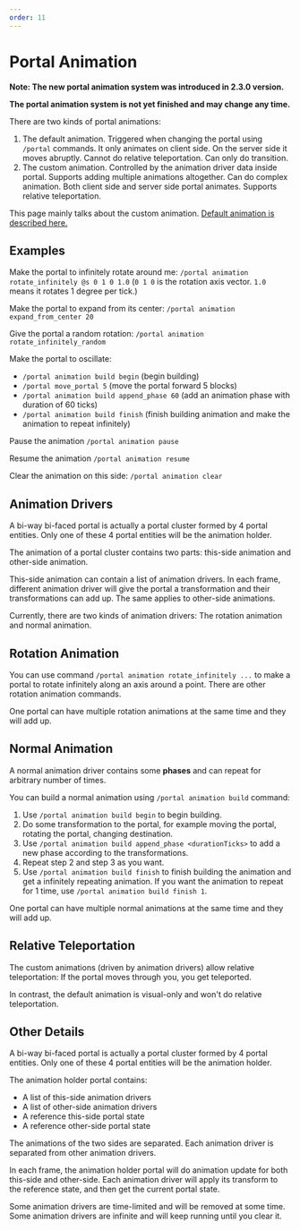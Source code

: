 ```yaml
---
order: 11
---
```




# Portal Animation

**Note: The new portal animation system was introduced in 2.3.0 version.**

**The portal animation system is not yet finished and may change any time.**

There are two kinds of portal animations:

1. The default animation. Triggered when changing the portal using `/portal` commands. It only animates on client side. On the server side it moves abruptly. Cannot do relative teleportation. Can only do transition.
2. The custom animation. Controlled by the animation driver data inside portal. Supports adding multiple animations altogether. Can do complex animation. Both client side and server side portal animates. Supports relative teleportation.

This page mainly talks about the custom animation. [Default animation is described here.](./Portal-Attributes#portal-default-animation)

## Examples

Make the portal to infinitely rotate around me: `/portal animation rotate_infinitely @s 0 1 0 1.0`  (`0 1 0` is the rotation axis vector. `1.0` means it rotates 1 degree per tick.)

Make the portal to expand from its center: `/portal animation expand_from_center 20` 

Give the portal a random rotation: `/portal animation rotate_infinitely_random`

Make the portal to oscillate:

* `/portal animation build begin` (begin building)
* `/portal move_portal 5` (move the portal forward 5 blocks)
* `/portal animation build append_phase 60` (add an animation phase with duration of 60 ticks)
* `/portal animation build finish` (finish building animation and make the animation to repeat infinitely)

Pause the animation `/portal animation pause`

Resume the animation `/portal animation resume`

Clear the animation on this side: `/portal animation clear`

## Animation Drivers

A bi-way bi-faced portal is actually a portal cluster formed by 4 portal entities. Only one of these 4 portal entities will be the animation holder.

The animation of a portal cluster contains two parts: this-side animation and other-side animation.

This-side animation can contain a list of animation drivers. In each frame, different animation driver will give the portal a transformation and their transformations can add up. The same applies to other-side animations.

Currently, there are two kinds of animation drivers: The rotation animation and normal animation.

## Rotation Animation

You can use command `/portal animation rotate_infinitely ...` to make a portal to rotate infinitely along an axis around a point. There are other rotation animation commands.

One portal can have multiple rotation animations at the same time and they will add up.

## Normal Animation

A normal animation driver contains some **phases** and can repeat for arbitrary number of times.

You can build a normal animation using `/portal animation build` command:

1. Use `/portal animation build begin` to begin building.
2. Do some transformation to the portal, for example moving the portal, rotating the portal, changing destination.
3. Use `/portal animation build append_phase <durationTicks>` to add a new phase according to the transformations.
4. Repeat step 2 and step 3 as you want.
5. Use `/portal animation build finish` to finish building the animation and get a infinitely repeating animation. If you want the animation to repeat for 1 time, use `/portal animation build finish 1`.

One portal can have multiple normal animations at the same time and they will add up.

## Relative Teleportation

The custom animations (driven by animation drivers) allow relative teleportation: If the portal moves through you, you get teleported.

In contrast, the default animation is visual-only and won't do relative teleportation.

## Other Details

A bi-way bi-faced portal is actually a portal cluster formed by 4 portal entities. Only one of these 4 portal entities will be the animation holder.

The animation holder portal contains:

* A list of this-side animation drivers
* A list of other-side animation drivers
* A reference this-side portal state
* A reference other-side portal state

The animations of the two sides are separated. Each animation driver is separated from other animation drivers.

In each frame, the animation holder portal will do animation update for both this-side and other-side. Each animation driver will apply its transform to the reference state, and then get the current portal state.

Some animation drivers are time-limited and will be removed at some time. Some animation drivers are infinite and will keep running until you clear it.
